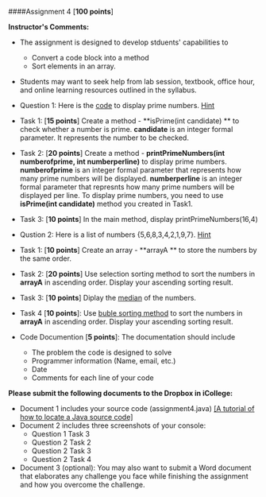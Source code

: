 ####Assignment 4 [**100 points**]

**Instructor's Comments:** 

+ The assignment is designed to develop stduents' capabilities to 
  + Convert a code block into a method
  + Sort elements in an array.
+ Students may want to seek help from lab session, textbook, office hour, and online learning resources outlined in the syllabus.


+ Question 1: Here is the [code](https://www.dropbox.com/s/mkp5mmcl12i6ic2/Code.pdf?dl=0) to display prime numbers. [Hint](https://www.dropbox.com/s/qefa76sps9avdxp/Ref1.pdf?dl=0)

 + Task 1: [**15 points**] Create a method - **isPrime(int candidate) ** to check whether a number is prime. **candidate** is an integer formal parameter. It represents the number to be checked.
 
 + Task 2: [**20 points**] Create a method - **printPrimeNumbers(int numberofprime, int numberperline)** to display prime numbers. **numberofprime** is an integer formal parameter that represents how many prime numbers will be displayed. **numberperline** is an integer formal parameter that represnts how many prime numbers will be displayed per line. To display prime numbers, you need to use **isPrime(int candidate)** method you created in Task1.
 
 + Task 3: [**10 points**] In the main method, display printPrimeNumbers(16,4)
 

+ Qustion 2: Here is a list of numbers {5,6,8,3,4,2,1,9,7}. [Hint](https://www.dropbox.com/s/ppfo834ix5l6u4v/Ref2.pdf?dl=0)
 + Task 1: [**10 points**] Create an array - **arrayA ** to store the numbers by the same order.
 + Task 2: [**20 points**] Use selection sorting method to sort the numbers in **arrayA** in ascending order. Display your ascending sorting result.
 + Task 3: [**10 points**] Diplay the [median](https://en.wikipedia.org/wiki/Median) of the numbers.
 + Task 4 [**10 points**]: Use [buble sorting method](https://en.wikipedia.org/wiki/Bubble_sort) to sort the numbers in **arrayA** in ascending order. Display your ascending sorting result.

+ Code Documention [**5 points**]: The documentation should include
  + The problem the code is designed to solve
  + Programmer information (Name, email, etc.)
  + Date
  + Comments for each line of your code


**Please submit the following documents to  the Dropbox in iCollege:**
+ Document 1 includes your source code (assignment4.java) [[A tutorial of how to locate a Java source code]](https://www.dropbox.com/s/422i7tz3zz17ay3/Locate%20a%20Java%20Source%20Code.pdf?dl=0)
+ Document 2 includes three screenshots of your console:
  + Question 1 Task 3
  + Question 2 Task 2
  + Question 2 Task 3
  + Question 2 Task 4
+ Document 3 (optional): You may also want to submit a Word document that elaborates any challenge you face while finishing the assignment and how you overcome the challenge.


